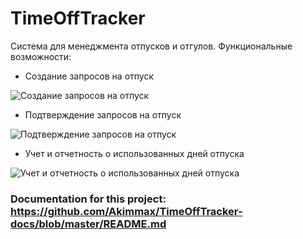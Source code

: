 # TimeOffTracker

Система для менеджмента отпусков и отгулов. Функциональные возможности:
* Создание запросов на отпуск

![Создание запросов на отпуск](https://images.ctfassets.net/9gvb5n00xbqb/2KrMBnQMAU6CkiWOE4EeyQ/4542fbb9e4e60d0dc8541e92359afed1/Intuitive_Interface.jpg)
* Подтверждение запросов на отпуск

![Подтверждение запросов на отпуск](https://images.ctfassets.net/9gvb5n00xbqb/14zRUXG2NW0mO8AwUyQwuQ/78088abe1d8b2396af1ca988c0c079c5/Customizable_Time-Off.jpg)
* Учет и отчетность о использованных дней отпуска

![Учет и отчетность о использованных дней отпуска](https://images.ctfassets.net/9gvb5n00xbqb/1da12EwzOaysA00QCiaMma/239dde6dbe9c2e7df167fe16851a9207/Time_off_reporting.jpg)


### Documentation for this project: https://github.com/Akimmax/TimeOffTracker-docs/blob/master/README.md
